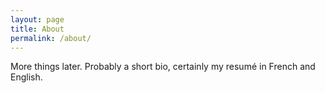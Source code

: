 ```yaml
---
layout: page
title: About
permalink: /about/
---
```


More things later. Probably a short bio, certainly my resumé in French and English.
